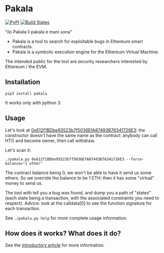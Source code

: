 Pakala
======

[![PyPI](https://badge.fury.io/py/pakala.svg)](https://pypi.python.org/pypi/pakala)
[![Build States](https://circleci.com/gh/palkeo/pakala.svg?style=svg)](https://circleci.com/gh/palkeo/pakala)

"ilo Pakala li pakala e mani sona"

* Pakala is a tool to search for exploitable bugs in Ethereum smart contracts.
* Pakala is a symbolic execution engine for the Ethereum Virtual Machine.

The intended public for the tool are security researchers interested by Ethereum / the EVM.

Installation
------------

```
pip3 install pakala
```

It works only with python 3.

Usage
-----

Let's look at [0x612f1BDbe93523b7f5036EfA87493B76341726E3](https://etherscan.io/address/0x612f1bdbe93523b7f5036efa87493b76341726e3): the
constructor doesn't have the same name as the contract: anybody can call HT() and become owner,
then call withdraw.

Let's scan it:

```
./pakala.py 0x612f1BDbe93523b7f5036EfA87493B76341726E3 --force-balance="1 ether"
```

The contract balance being 0, we won't be able to have it send us some ethers.
So we override the balance to be 1 ETH: then it has some "virtual" money to send us.

The tool with tell you a bug was found, and dump you a path of "states" (each state
being a transaction, with the associated constraints you need to respect).
Advice: look at the calldata[0] to see the function signature for each transaction.

See ``./pakala.py help`` for more complete usage information.

How does it works? What does it do?
-----------------------------------

See the [introductory article](https://www.palkeo.com/projets/ethereum/pakala.html) for more information.
